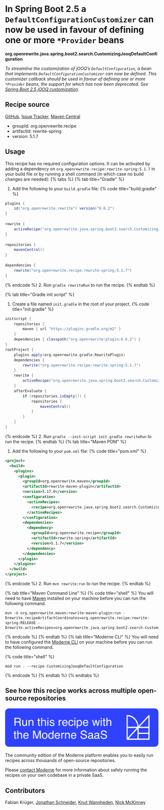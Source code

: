 # In Spring Boot 2.5 a `DefaultConfigurationCustomizer` can now be used in favour of defining one or more `*Provider` beans

**org.openrewrite.java.spring.boot2.search.CustomizingJooqDefaultConfiguration**

_To streamline the customization of jOOQ’s `DefaultConfiguration`, a bean that implements `DefaultConfigurationCustomizer` can now be defined. This customizer callback should be used in favour of defining one or more `*Provider` beans, the support for which has now been deprecated. See [Spring Boot 2.5 jOOQ customization](https://docs.spring.io/spring-boot/docs/2.5.x/reference/htmlsingle/#features.sql.jooq.customizing)._

## Recipe source

[GitHub](https://github.com/openrewrite/rewrite-spring/blob/main/src/main/java/org/openrewrite/java/spring/boot2/search/CustomizingJooqDefaultConfiguration.java), [Issue Tracker](https://github.com/openrewrite/rewrite-spring/issues), [Maven Central](https://central.sonatype.com/artifact/org.openrewrite.recipe/rewrite-spring/5.1.7/jar)

* groupId: org.openrewrite.recipe
* artifactId: rewrite-spring
* version: 5.1.7


## Usage

This recipe has no required configuration options. It can be activated by adding a dependency on `org.openrewrite.recipe:rewrite-spring:5.1.7` in your build file or by running a shell command (in which case no build changes are needed): 
{% tabs %}
{% tab title="Gradle" %}
1. Add the following to your `build.gradle` file:
{% code title="build.gradle" %}
```groovy
plugins {
    id("org.openrewrite.rewrite") version("6.6.2")
}

rewrite {
    activeRecipe("org.openrewrite.java.spring.boot2.search.CustomizingJooqDefaultConfiguration")
}

repositories {
    mavenCentral()
}

dependencies {
    rewrite("org.openrewrite.recipe:rewrite-spring:5.1.7")
}
```
{% endcode %}
2. Run `gradle rewriteRun` to run the recipe.
{% endtab %}

{% tab title="Gradle init script" %}
1. Create a file named `init.gradle` in the root of your project.
{% code title="init.gradle" %}
```groovy
initscript {
    repositories {
        maven { url "https://plugins.gradle.org/m2" }
    }
    dependencies { classpath("org.openrewrite:plugin:6.6.2") }
}
rootProject {
    plugins.apply(org.openrewrite.gradle.RewritePlugin)
    dependencies {
        rewrite("org.openrewrite.recipe:rewrite-spring:5.1.7")
    }
    rewrite {
        activeRecipe("org.openrewrite.java.spring.boot2.search.CustomizingJooqDefaultConfiguration")
    }
    afterEvaluate {
        if (repositories.isEmpty()) {
            repositories {
                mavenCentral()
            }
        }
    }
}
```
{% endcode %}
2. Run `gradle --init-script init.gradle rewriteRun` to run the recipe.
{% endtab %}
{% tab title="Maven POM" %}
1. Add the following to your `pom.xml` file:
{% code title="pom.xml" %}
```xml
<project>
  <build>
    <plugins>
      <plugin>
        <groupId>org.openrewrite.maven</groupId>
        <artifactId>rewrite-maven-plugin</artifactId>
        <version>5.17.0</version>
        <configuration>
          <activeRecipes>
            <recipe>org.openrewrite.java.spring.boot2.search.CustomizingJooqDefaultConfiguration</recipe>
          </activeRecipes>
        </configuration>
        <dependencies>
          <dependency>
            <groupId>org.openrewrite.recipe</groupId>
            <artifactId>rewrite-spring</artifactId>
            <version>5.1.7</version>
          </dependency>
        </dependencies>
      </plugin>
    </plugins>
  </build>
</project>
```
{% endcode %}
2. Run `mvn rewrite:run` to run the recipe.
{% endtab %}

{% tab title="Maven Command Line" %}
{% code title="shell" %}
You will need to have [Maven](https://maven.apache.org/download.cgi) installed on your machine before you can run the following command.

```shell
mvn -U org.openrewrite.maven:rewrite-maven-plugin:run -Drewrite.recipeArtifactCoordinates=org.openrewrite.recipe:rewrite-spring:RELEASE -Drewrite.activeRecipes=org.openrewrite.java.spring.boot2.search.CustomizingJooqDefaultConfiguration
```
{% endcode %}
{% endtab %}
{% tab title="Moderne CLI" %}
You will need to have configured the [Moderne CLI](https://docs.moderne.io/moderne-cli/cli-intro) on your machine before you can run the following command.

{% code title="shell" %}
```shell
mod run . --recipe CustomizingJooqDefaultConfiguration
```
{% endcode %}
{% endtab %}
{% endtabs %}

## See how this recipe works across multiple open-source repositories

[![Moderne Link Image](/.gitbook/assets/ModerneRecipeButton.png)](https://app.moderne.io/recipes/org.openrewrite.java.spring.boot2.search.CustomizingJooqDefaultConfiguration)

The community edition of the Moderne platform enables you to easily run recipes across thousands of open-source repositories.

Please [contact Moderne](https://moderne.io/product) for more information about safely running the recipes on your own codebase in a private SaaS.

## Contributors
Fabian Krüger, [Jonathan Schneider](mailto:jkschneider@gmail.com), [Knut Wannheden](mailto:knut@moderne.io), [Nick McKinney](mailto:mckinneynichoals@gmail.com)
